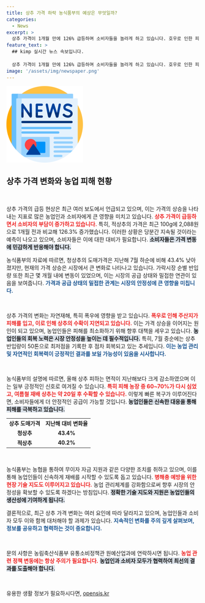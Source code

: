 ```yaml
---
title: 상추 가격 하락 농식품부의 예상은 무엇일까?
categories:
  - News
excerpt: >
  상추 가격이 1개월 만에 126% 급등하며 소비자들을 놀라게 하고 있습니다. 호우로 인한 피해가 컸던 주산지 상황과 시장 회복 전망을 자세히 살펴보세요!
feature_text: >
  ## kimp 실시간 뉴스 속보입니다.

  상추 가격이 1개월 만에 126% 급등하며 소비자들을 놀라게 하고 있습니다. 호우로 인한 피해가 컸던 주산지 상황과 시장 회복 전망을 자세히 살펴보세요!
image: '/assets/img/newspaper.png'
---
```


<p><img src="/assets/img/newspaper.png" alt="kimplant 속보" /></p>

<h2 data-ke-size="size26">상추 가격 변화와 농업 피해 현황</h2>

<p data-ke-size="size16">&nbsp;</p>

<p>상추 가격의 급등 현상은 최근 여러 보도에서 언급되고 있으며, 이는 가격의 상승을 나타내는 지표로 많은 농업인과 소비자에게 큰 영향을 미치고 있습니다. <b><span style="color: #ee2323;">상추 가격이 급등하면서 소비자의 부담이 증가하고 있습니다.</span></b> 특히, 적상추의 가격은 최근 100g에 2,088원으로 1개월 전과 비교해 126.3% 증가했습니다. 이러한 상황은 당분간 지속될 것이라는 예측이 나오고 있으며, 소비자들은 이에 대한 대비가 필요합니다. <b><span style="background-color: #21538527;">소비자들은 가격 변동에 민감하게 반응해야 합니다.</span></b> </p>

<p>농식품부의 자료에 따르면, 청상추의 도매가격은 지난해 7월 하순에 비해 43.4% 낮아졌지만, 현재의 가격 상승은 시장에서 큰 변화로 나타나고 있습니다. 가락시장 순별 반입량 또한 최근 몇 개월 내에 변동이 있었으며, 이는 시장의 공급 상태와 밀접한 연관이 있음을 보여줍니다. <b><span style="color: #1a5490;">가격과 공급 상태의 밀접한 관계는 시장의 안정성에 큰 영향을 미칩니다.</span></b> </p>

<p data-ke-size="size16">&nbsp;</p>

<p>상추 가격의 변화는 자연재해, 특히 폭우에 영향을 받고 있습니다. <b><span style="color: #ee2323;">폭우로 인해 주산지가 피해를 입고, 이로 인해 상추의 수확이 지연되고 있습니다.</span></b> 이는 가격 상승을 이어지는 원인이 되고 있으며, 농업인들은 피해를 최소화하기 위해 향후 대책을 세우고 있습니다. <b><span style="background-color: #21538527;">농업인들의 회복 노력은 시장 안정성을 높이는 데 필수적입니다.</span></b> 특히, 7월 중순에는 상추 반입량이 50톤으로 최저점을 기록한 후 점차 회복되고 있는 추세입니다. <b><span style="color: #1a5490;">이는 농업 관리 및 자연적인 회복력이 긍정적인 결과를 보일 가능성이 있음을 시사합니다.</span></b> </p>

<p data-ke-size="size16">&nbsp;</p>

<p>농식품부의 설명에 따르면, 올해 상추 피하는 면적이 지난해보다 크게 감소하였으며 이는 일부 긍정적인 신호로 여겨질 수 있습니다. <b><span style="color: #ee2323;">특히 피해 농장 중 60~70%가 다시 심었고, 여름철 재배 상추는 약 20일 후 수확할 수 있습니다.</span></b> 이렇게 빠른 복구가 이루어진다면, 소비자들에게 더 안정적인 공급이 가능할 것입니다. <b><span style="background-color: #21538527;">농업인들은 신속한 대응을 통해 피해를 극복하고 있습니다.</span></b> </p>

<table>
    <tr>
        <td style="text-align: center; height: 17px;"><b>상추 도매가격</b></td>
        <td style="text-align: center; height: 17px;"><b>지난해 대비 변화율</b></td>
    </tr>
    <tr>
        <td style="text-align: center; height: 17px;"><b>청상추</b></td>
        <td style="text-align: center; height: 17px;"><b>43.4%</b></td>
    </tr>
    <tr>
        <td style="text-align: center; height: 17px;"><b>적상추</b></td>
        <td style="text-align: center; height: 17px;"><b>40.2%</b></td>
    </tr>
</table>

<p data-ke-size="size16">&nbsp;</p>

<p>농식품부는 농협을 통하여 무이자 자금 지원과 같은 다양한 조치를 취하고 있으며, 이를 통해 농업인들이 신속하게 재배를 시작할 수 있도록 돕고 있습니다. <b><span style="color: #ee2323;">병해충 예방을 위한 현장 기술 지도도 이루어지고 있습니다.</span></b> 농업 관리체계를 강화함으로써 향후 시장의 안정성을 확보할 수 있도록 하겠다는 방침입니다. <b><span style="background-color: #21538527;">정확한 기술 지도와 지원은 농업인들의 생산성에 기여하게 됩니다.</span></b> </p>

<p>결론적으로, 최근 상추 가격 변화는 여러 요인에 따라 달라지고 있으며, 농업인들과 소비자 모두 이와 함께 대처해야 할 과제가 있습니다. <b><span style="color: #1a5490;">지속적인 변화를 주의 깊게 살펴보며, 정보를 공유하고 협력하는 것이 중요합니다.</span></b> </p>

<p data-ke-size="size16">&nbsp;</p>

<p>문의 사항은 농림축산식품부 유통소비정책관 원예산업과에 연락하시면 됩니다. <b><span style="color: #ee2323;">농업 관련 정책 변동에는 항상 주의가 필요합니다.</span></b> <b><span style="background-color: #21538527;">농업인과 소비자 모두가 협력하여 최선의 결과를 도출해야 합니다.</span></b> </p>

<p data-ke-size="size16">&nbsp;</p>
유용한 생활 정보가 필요하시다면, <a href="https://opensis.kr" rel="dofollow">opensis.kr</a>


